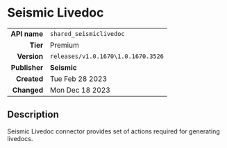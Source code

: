 # Seismic Livedoc
| | |
|-:|-|
|**API name**|`shared_seismiclivedoc`|
|**Tier**|Premium|
|**Version**|`releases/v1.0.1670\1.0.1670.3526`|
|**Publisher**|**Seismic**|
|**Created**|Tue Feb 28 2023|
|**Changed**|Mon Dec 18 2023|

## Description
Seismic Livedoc connector provides set of actions required for generating livedocs.
